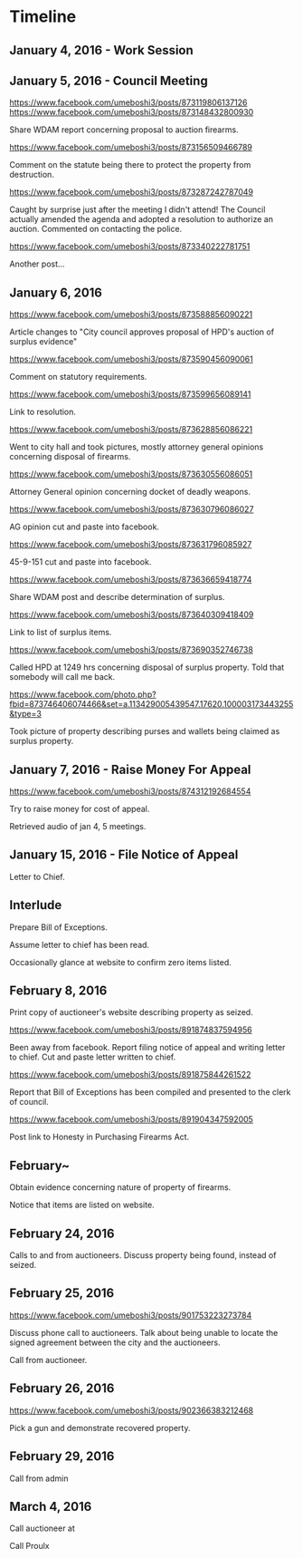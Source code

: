 # Timeline

## January 4, 2016 - Work Session

## January 5, 2016 - Council Meeting

https://www.facebook.com/umeboshi3/posts/873119806137126
https://www.facebook.com/umeboshi3/posts/873148432800930

Share WDAM report concerning proposal to auction firearms.

https://www.facebook.com/umeboshi3/posts/873156509466789

Comment on the statute being there to protect the property from 
destruction.

https://www.facebook.com/umeboshi3/posts/873287242787049

Caught by surprise just after the meeting I didn't attend!  The Council 
actually amended the agenda and adopted a resolution 
to authorize an auction. Commented on contacting the police.

https://www.facebook.com/umeboshi3/posts/873340222781751

Another post...



## January 6, 2016

https://www.facebook.com/umeboshi3/posts/873588856090221

Article changes to "City council approves proposal of HPD's 
auction of surplus evidence"

https://www.facebook.com/umeboshi3/posts/873590456090061

Comment on statutory requirements.

https://www.facebook.com/umeboshi3/posts/873599656089141

Link to resolution.

https://www.facebook.com/umeboshi3/posts/873628856086221

Went to city hall and took pictures, mostly attorney general opinions 
concerning disposal of firearms.

https://www.facebook.com/umeboshi3/posts/873630556086051

Attorney General opinion concerning docket of deadly weapons.

https://www.facebook.com/umeboshi3/posts/873630796086027

AG opinion cut and paste into facebook.

https://www.facebook.com/umeboshi3/posts/873631796085927

45-9-151 cut and paste into facebook.

https://www.facebook.com/umeboshi3/posts/873636659418774

Share WDAM post and describe determination of surplus.

https://www.facebook.com/umeboshi3/posts/873640309418409

Link to list of surplus items.

https://www.facebook.com/umeboshi3/posts/873690352746738

Called HPD at 1249 hrs concerning disposal of surplus property.  Told 
that somebody will call me back.

https://www.facebook.com/photo.php?fbid=873746406074466&set=a.113429005439547.17620.100003173443255&type=3

Took picture of property describing purses and wallets being claimed as 
surplus property.


## January 7, 2016  - Raise Money For Appeal

https://www.facebook.com/umeboshi3/posts/874312192684554

Try to raise money for cost of appeal.


Retrieved audio of jan 4, 5 meetings.


## January 15, 2016 - File Notice of Appeal

Letter to Chief.

## Interlude

Prepare Bill of Exceptions.

Assume letter to chief has been read.

Occasionally glance at website to confirm zero items listed.

## February 8, 2016

Print copy of auctioneer's website describing property as seized.

https://www.facebook.com/umeboshi3/posts/891874837594956

Been away from facebook.  Report filing notice of appeal and 
writing letter to chief.  Cut and paste letter written to chief.

https://www.facebook.com/umeboshi3/posts/891875844261522

Report that Bill of Exceptions has been compiled and presented 
to the clerk of council.

https://www.facebook.com/umeboshi3/posts/891904347592005

Post link to Honesty in Purchasing Firearms Act.


## February~

Obtain evidence concerning nature of property of firearms.

Notice that items are listed on website.

## February 24, 2016

Calls to and from auctioneers.  Discuss property being 
found, instead of seized.

## February 25, 2016

https://www.facebook.com/umeboshi3/posts/901753223273784

Discuss phone call to auctioneers.  Talk about being 
unable to locate the signed agreement between the city and 
the auctioneers.

Call from auctioneer.


## February 26, 2016

https://www.facebook.com/umeboshi3/posts/902366383212468

Pick a gun and demonstrate recovered property.

## February 29, 2016

Call from admin


## March 4, 2016

Call auctioneer at 


Call Proulx


